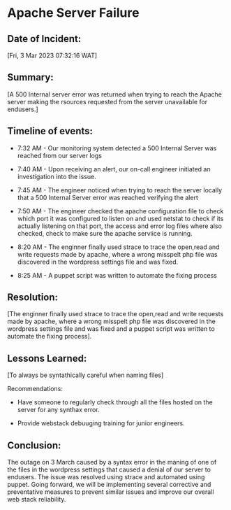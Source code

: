 # Apache Server Failure

## Date of Incident: 
[Fri, 3 Mar 2023 07:32:16 WAT]

## Summary:
[A 500 Internal server error was returned when trying to reach the Apache server making the rsources requested from the server unavailable for endusers.]

## Timeline of events:
* 7:32 AM - Our monitoring system detected a 500 Internal Server was reached from our server logs

* 7:40 AM - Upon receiving an alert, our on-call engineer initiated an investigation into the issue.

* 7:45 AM - The engineer noticed when trying to reach the server locally that a 500 Internal Server error was reached verifying the alert

* 7:50 AM - The engineer checked the apache configuration file to check which port it was configured to listen on and used netstat to check if its actually listening on that port, the access and error log files where also checked, check to make sure the apache serviice is running.

* 8:20 AM - The enginner finally used strace to trace the open,read and write requests made by apache, where a wrong misspelt php file was discovered in the wordpress settings file and was fixed.

* 8:25 AM - A puppet script was written to automate the fixing process

## Resolution:
[The enginner finally used strace to trace the open,read and write requests made by apache, where a wrong misspelt php file was discovered in the wordpress settings file and was fixed and a puppet script was written to automate the fixing process].

## Lessons Learned:
[To always be syntathically careful when naming files]

Recommendations:
* Have someone to regularly check through all the files hosted on the server for any synthax error.

* Provide webstack debuuging training for junior engineers.

## Conclusion:
The outage on 3 March caused by a syntax error in the maning of one of the files in the wordpress settings that caused a denial of our server to endusers. The issue was resolved using strace and automated using puppet. Going forward, we will be implementing several corrective and preventative measures to prevent similar issues and improve our overall web stack reliability.
